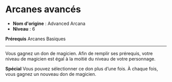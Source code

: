 # Arcanes avancés

 * **Nom d'origine** : Advanced Arcana
 * **Niveau** : 6


<p><strong>Prérequis</strong> Arcanes Basiques</p>
<hr>
<p>Vous gagnez un don de magicien. Afin de remplir ses prérequis, votre niveau de magicien est égal à la moitié du niveau de votre personnage.</p>
<p><strong>Spécial</strong> Vous pouvez sélectionner ce don plus d’une fois. À chaque fois, vous gagnez un nouveau don de magicien.</p>